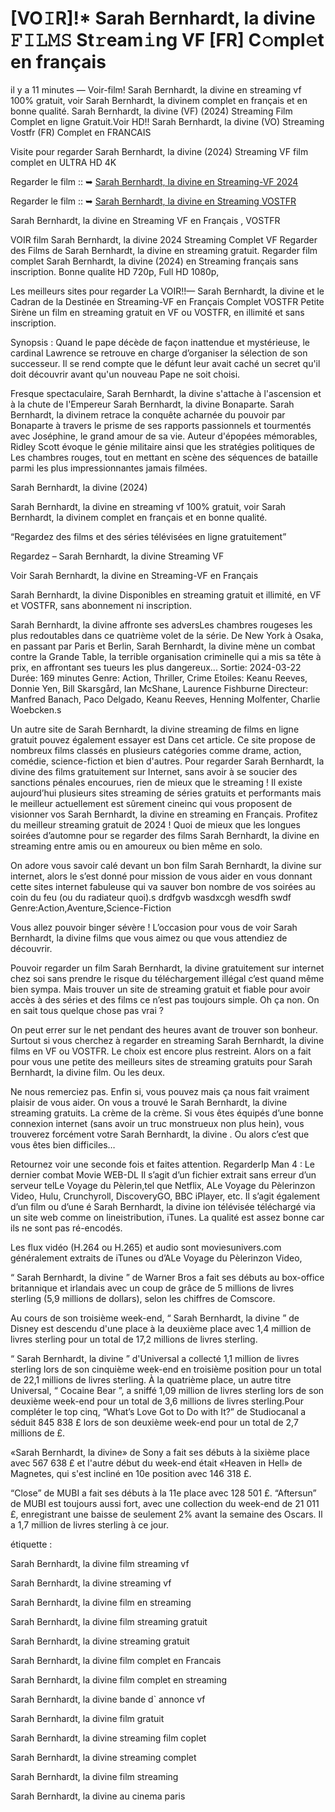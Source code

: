 # [VO𝙸R]!* Sarah Bernhardt, la divine 𝙵𝙸𝙻𝙼𝚂 St𝚛eam𝚒ng VF [FR] C𝚘mpl𝚎t en français

il y a 11 minutes — Voir-film! Sarah Bernhardt, la divine en streaming vf 100% gratuit, voir Sarah Bernhardt, la divinem complet en français et en bonne qualité. Sarah Bernhardt, la divine (VF) (2024) Streaming Film Complet en ligne Gratuit.Voir HD!! Sarah Bernhardt, la divine (VO) Streaming Vostfr (FR) Complet en FRANCAIS

Visite pour regarder Sarah Bernhardt, la divine (2024) Streaming VF film complet en ULTRA HD 4K

Regarder le film :: ➥ [Sarah Bernhardt, la divine en Streaming-VF 2024](https://mediaonestream.com/fr/movie/1228322/the-divine-sarah-bernhardt)

Regarder le film :: ➥ [Sarah Bernhardt, la divine en Streaming VOSTFR](https://mediaonestream.com/fr/movie/1228322/the-divine-sarah-bernhardt)

Sarah Bernhardt, la divine en Streaming VF en Français , VOSTFR

VOIR film Sarah Bernhardt, la divine 2024 Streaming Complet VF Regarder des Films de Sarah Bernhardt, la divine en streaming gratuit. Regarder film complet Sarah Bernhardt, la divine (2024) en Streaming français sans inscription. Bonne qualite HD 720p, Full HD 1080p,

Les meilleurs sites pour regarder La VOIR!!— Sarah Bernhardt, la divine et le Cadran de la Destinée en Streaming-VF en Français Complet VOSTFR Petite Sirène un film en streaming gratuit en VF ou VOSTFR, en illimité et sans inscription.

Synopsis : Quand le pape décède de façon inattendue et mystérieuse, le cardinal Lawrence se retrouve en charge d’organiser la sélection de son successeur. Il se rend compte que le défunt leur avait caché un secret qu'il doit découvrir avant qu'un nouveau Pape ne soit choisi.

Fresque spectaculaire, Sarah Bernhardt, la divine s'attache à l'ascension et à la chute de l'Empereur Sarah Bernhardt, la divine Bonaparte. Sarah Bernhardt, la divinem retrace la conquête acharnée du pouvoir par Bonaparte à travers le prisme de ses rapports passionnels et tourmentés avec Joséphine, le grand amour de sa vie. Auteur d'épopées mémorables, Ridley Scott évoque le génie militaire ainsi que les stratégies politiques de Les chambres rouges, tout en mettant en scène des séquences de bataille parmi les plus impressionnantes jamais filmées.

Sarah Bernhardt, la divine (2024)

Sarah Bernhardt, la divine en streaming vf 100% gratuit, voir Sarah Bernhardt, la divinem complet en français et en bonne qualité.

“Regardez des films et des séries télévisées en ligne gratuitement”

Regardez – Sarah Bernhardt, la divine Streaming VF

Voir Sarah Bernhardt, la divine en Streaming-VF en Français

Sarah Bernhardt, la divine Disponibles en streaming gratuit et illimité, en VF et VOSTFR, sans abonnement ni inscription.

Sarah Bernhardt, la divine affronte ses adversLes chambres rougeses les plus redoutables dans ce quatrième volet de la série. De New York à Osaka, en passant par Paris et Berlin, Sarah Bernhardt, la divine mène un combat contre la Grande Table, la terrible organisation criminelle qui a mis sa tête à prix, en affrontant ses tueurs les plus dangereux... Sortie: 2024-03-22 Durée: 169 minutes Genre: Action, Thriller, Crime Etoiles: Keanu Reeves, Donnie Yen, Bill Skarsgård, Ian McShane, Laurence Fishburne Directeur: Manfred Banach, Paco Delgado, Keanu Reeves, Henning Molfenter, Charlie Woebcken.s

Un autre site de Sarah Bernhardt, la divine streaming de films en ligne gratuit pouvez également essayer est Dans cet article. Ce site propose de nombreux films classés en plusieurs catégories comme drame, action, comédie, science-fiction et bien d'autres. Pour regarder Sarah Bernhardt, la divine des films gratuitement sur Internet, sans avoir à se soucier des sanctions pénales encourues, rien de mieux que le streaming ! Il existe aujourd’hui plusieurs sites streaming de séries gratuits et performants mais le meilleur actuellement est sûrement cineinc qui vous proposent de visionner vos Sarah Bernhardt, la divine en streaming en Français. Profitez du meilleur streaming gratuit de 2024 ! Quoi de mieux que les longues soirées d’automne pour se regarder des films Sarah Bernhardt, la divine en streaming entre amis ou en amoureux ou bien même en solo.

On adore vous savoir calé devant un bon film Sarah Bernhardt, la divine sur internet, alors le s’est donné pour mission de vous aider en vous donnant cette sites internet fabuleuse qui va sauver bon nombre de vos soirées au coin du feu (ou du radiateur quoi).s drdfgvb wasdxcgh wesdfh swdf Genre:Action,Aventure,Science-Fiction

Vous allez pouvoir binger sévère ! L’occasion pour vous de voir Sarah Bernhardt, la divine films que vous aimez ou que vous attendiez de découvrir.

Pouvoir regarder un film Sarah Bernhardt, la divine gratuitement sur internet chez soi sans prendre le risque du téléchargement illégal c’est quand même bien sympa. Mais trouver un site de streaming gratuit et fiable pour avoir accès à des séries et des films ce n’est pas toujours simple. Oh ça non. On en sait tous quelque chose pas vrai ?

On peut errer sur le net pendant des heures avant de trouver son bonheur. Surtout si vous cherchez à regarder en streaming Sarah Bernhardt, la divine films en VF ou VOSTFR. Le choix est encore plus restreint. Alors on a fait pour vous une petite des meilleurs sites de streaming gratuits pour Sarah Bernhardt, la divine film. Ou les deux.

Ne nous remerciez pas. Enfin si, vous pouvez mais ça nous fait vraiment plaisir de vous aider. On vous a trouvé le Sarah Bernhardt, la divine streaming gratuits. La crème de la crème. Si vous êtes équipés d’une bonne connexion internet (sans avoir un truc monstrueux non plus hein), vous trouverez forcément votre Sarah Bernhardt, la divine . Ou alors c’est que vous êtes bien difficiles…

Retournez voir une seconde fois et faites attention. RegarderIp Man 4 : Le dernier combat Movie WEB-DL Il s’agit d’un fichier extrait sans erreur d’un serveur telLe Voyage du Pèlerin,tel que Netflix, ALe Voyage du Pèlerinzon Video, Hulu, Crunchyroll, DiscoveryGO, BBC iPlayer, etc. Il s’agit également d’un film ou d’une é Sarah Bernhardt, la divine ion télévisée téléchargé via un site web comme on lineistribution, iTunes. La qualité est assez bonne car ils ne sont pas ré-encodés.

Les flux vidéo (H.264 ou H.265) et audio sont moviesunivers.com généralement extraits de iTunes ou d’ALe Voyage du Pèlerinzon Video,

“ Sarah Bernhardt, la divine ” de Warner Bros a fait ses débuts au box-office britannique et irlandais avec un coup de grâce de 5 millions de livres sterling (5,9 millions de dollars), selon les chiffres de Comscore.

Au cours de son troisième week-end, “ Sarah Bernhardt, la divine ” de Disney est descendu d'une place à la deuxième place avec 1,4 million de livres sterling pour un total de 17,2 millions de livres sterling.

“ Sarah Bernhardt, la divine ” d'Universal a collecté 1,1 million de livres sterling lors de son cinquième week-end en troisième position pour un total de 22,1 millions de livres sterling. À la quatrième place, un autre titre Universal, “ Cocaine Bear ”, a sniffé 1,09 million de livres sterling lors de son deuxième week-end pour un total de 3,6 millions de livres sterling.Pour compléter le top cinq, “What’s Love Got to Do with It?” de Studiocanal a séduit 845 838 £ lors de son deuxième week-end pour un total de 2,7 millions de £.

«Sarah Bernhardt, la divine» de Sony a fait ses débuts à la sixième place avec 567 638 £ et l'autre début du week-end était «Heaven in Hell» de Magnetes, qui s'est incliné en 10e position avec 146 318 £.

“Close” de MUBI a fait ses débuts à la 11e place avec 128 501 £. “Aftersun” de MUBI est toujours aussi fort, avec une collection du week-end de 21 011 £, enregistrant une baisse de seulement 2% avant la semaine des Oscars. Il a 1,7 million de livres sterling à ce jour.

étiquette :

Sarah Bernhardt, la divine film streaming vf

Sarah Bernhardt, la divine streaming vf

Sarah Bernhardt, la divine film en streaming

Sarah Bernhardt, la divine film streaming gratuit

Sarah Bernhardt, la divine streaming gratuit

Sarah Bernhardt, la divine film complet en Francais

Sarah Bernhardt, la divine film complet en streaming

Sarah Bernhardt, la divine bande d` annonce vf

Sarah Bernhardt, la divine film gratuit

Sarah Bernhardt, la divine streaming film coplet

Sarah Bernhardt, la divine streaming complet

Sarah Bernhardt, la divine film streaming

Sarah Bernhardt, la divine au cinema paris
